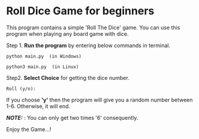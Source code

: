 # Roll Dice Game for beginners
This program contains a simple 'Roll The Dice' game.<be>
You can use this program when playing any board game with dice.<be>

Step 1. 
<b>Run the program</b> by entering below commands in terminal.
```
python main.py  (in Windows)
```
```
python3 main.py  (in Linux)
```

Step2. 
<b>Select Choice</b> for getting the dice number.
```
Roll (y/n):
```
If you choose <b>'y'</b> then the program will give you a random number between 1-6.
Otherwise, it will end.

**_NOTE:_** : You can only get two times '6' consequently.

Enjoy the Game...!